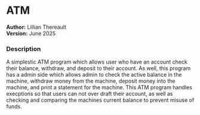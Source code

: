# ATM
**Author:** Lillian Thereault <br>
**Version:** June 2025

### Description
A simplestic ATM program which allows user who have an account check their balance, withdraw, and deposit to their account. As well, this program has a admin side which allows admin to check the active balance in the machine, withdraw money from the machine, deposit money into the machine, and print a statement for the machine. 
This ATM program handles execptions so that users can not over draft their account,  as well as checking and comparing the machines current balance to prevent misuse of funds.
